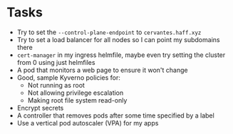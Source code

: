 # Tasks
* Try to set the `--control-plane-endpoint` to `cervantes.haff.xyz`
* Try to set a load balancer for all nodes so I can point my subdomains there
* `cert-manager` in my ingress helmfile, maybe even try setting the cluster from 0 using just helmfiles
* A pod that monitors a web page to ensure it won't change
* Good, sample Kyverno policies for:
  * Not running as root
  * Not allowing privilege escalation
  * Making root file system read-only
* Encrypt secrets
* A controller that removes pods after some time specified by a label
* Use a vertical pod autoscaler (VPA) for my apps
